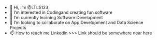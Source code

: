 - 👋 Hi, I’m @LTLS123
- 👀 I’m interested in Codingand creating fun software
- 🌱 I’m currently learning Software Development
- 💞️ I’m looking to collaborate on App Development and Data Science Projects
- 📫 How to reach me Linkedin >>> Link should be somewhere near here

<!---
LTLS123/LTLS123 is a ✨ special ✨ repository because its `README.md` (this file) appears on your GitHub profile.
You can click the Preview link to take a look at your changes.
--->
